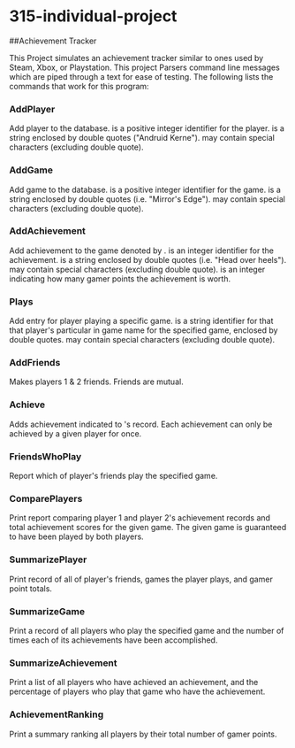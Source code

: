 # 315-individual-project
##Achievement Tracker

This Project simulates an achievement tracker similar to ones used by Steam, Xbox, or Playstation. This project Parsers command line messages which are piped through a text for ease of testing. The following lists the commands that work for this program:

### AddPlayer <Player ID> <Player Name>
Add player to the database. <Player ID> is a positive integer identifier for the player. <Player Name> is a string enclosed by double quotes ("Andruid Kerne"). <Player Name> may contain special characters (excluding double quote).
 
### AddGame <Game ID> <Game Name>
Add game to the database. <Game ID> is a positive integer identifier for the game. <Game Name> is a string enclosed by double quotes (i.e. "Mirror's Edge"). <Game Name> may contain special characters (excluding double quote).

### AddAchievement <Game ID> <Achievement ID> <Achievement Name> <Achievement Points>
Add achievement to the game denoted by <Game ID>. <Achievement ID> is an integer identifier for the achievement. <Achievement Name> is a string enclosed by double quotes (i.e. "Head over heels"). <Achievement Name> may contain special characters (excluding double quote). 
<Achievement Points> is an integer indicating how many gamer points the achievement is worth.

### Plays <Player ID> <Game ID> <Player IGN>
Add entry for player playing a specific game. <Player IGN> is a string identifier for that that player's particular in game name for the specified game, enclosed by double quotes. <Player IGN> may contain special characters (excluding double quote).

### AddFriends <Player ID1> <Player ID2>
Makes players 1 & 2 friends. Friends are mutual.

### Achieve <Player ID> <Game ID> <Achievement ID>
Adds achievement indicated to <Player ID>'s record. Each achievement can only be achieved by a given player for once.

### FriendsWhoPlay <Player ID> <Game ID>
Report which of player's friends play the specified game.

### ComparePlayers <Player ID1> <Player ID2> <Game ID>
Print report comparing player 1 and player 2's achievement records and total achievement scores for the given game. The given game is guaranteed to have been played by both players.

### SummarizePlayer <Player ID>
Print record of all of player's friends, games the player plays, and gamer point totals.

### SummarizeGame <Game ID>
Print a record of all players who play the specified game and the number of times each of its achievements have been accomplished.

### SummarizeAchievement <Game ID> <Achievement ID>
Print a list of all players who have achieved an achievement, and the percentage of players who play that game who have the achievement.

### AchievementRanking
Print a summary ranking all players by their total number of gamer points.

